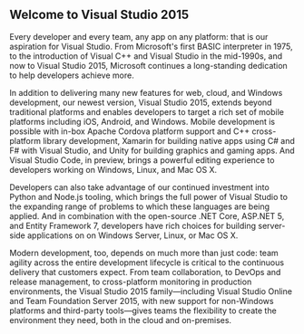 <properties
    pageTitle="Home"
    description="Welcome to Visual Studio 2015"
    slug="home"    
    keywords="visual studio, team foundation server, visual studio online, vs2015, vs, visualstudio, tfs, vso"
/>

## Welcome to Visual Studio 2015

Every developer and every team, any app on any platform: that is our aspiration for Visual Studio. From Microsoft's first BASIC interpreter in 1975, to the introduction of Visual C++ and Visual Studio in the mid-1990s, and now to Visual Studio 2015, Microsoft continues a long-standing dedication to help developers achieve more.

In addition to delivering many new features for web, cloud, and Windows development, our newest version, Visual Studio 2015, extends beyond traditional platforms and enables developers to target a rich set of mobile platforms including iOS, Android, and Windows. Mobile development is possible with in-box Apache Cordova platform support and C++ cross-platform library development, Xamarin for building native apps using C# and F# with Visual Studio, and Unity for building graphics and gaming apps. And Visual Studio Code, in preview, brings a powerful editing experience to developers working on Windows, Linux, and Mac OS X.

Developers can also take advantage of our continued investment into Python and Node.js tooling, which brings the full power of Visual Studio to the expanding range of problems to which these languages are being applied. And in combination with the open-source .NET Core, ASP.NET 5, and Entity Framework 7, developers have rich choices for building server-side applications on  on Windows Server, Linux, or Mac OS X.

Modern development, too, depends on much more than just code: team agility across the entire development lifecycle is critical to the continuous delivery that customers expect. From team collaboration, to DevOps and release management, to cross-platform monitoring in production environments, the Visual Studio 2015 family—including Visual Studio Online and Team Foundation Server 2015, with new support for non-Windows platforms and third-party tools—gives teams the flexibility to create the environment they need, both in the cloud and on-premises.
